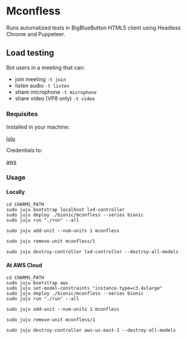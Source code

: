 # Mconfless

Runs automatized tests in BigBlueButton HTML5 client using Headless Chrome and
Puppeteer.

## Load testing

Bot users in a meeting that can:

  - join meeting `-t join`
  - listen audio `-t listen`
  - share microphone `-t microphone`
  - share video (VP8 only) `-t video`

### Requisites

Installed in your machine:

[juju](https://docs.jujucharms.com/2.3/en/reference-install)

Credentials to:

[aws](https://docs.jujucharms.com/2.3/en/help-aws)

### Usage

#### Locally

```shell
cd CHARMS_PATH
sudo juju bootstrap localhost lxd-controller
sudo juju deploy ./bionic/mconfless --series bionic
sudo juju run "./run" --all
```

```shell
sudo juju add-unit --num-units 1 mconfless
```

```shell
sudo juju remove-unit mconfless/1
```

```shell
sudo juju destroy-controller lxd-controller --destroy-all-models
```

#### At AWS Cloud

```shell
cd CHARMS_PATH
sudo juju bootstrap aws
sudo juju set-model-constraints "instance-type=c3.4xlarge"
sudo juju deploy ./bionic/mconfless --series bionic
sudo juju run "./run" --all
```

```shell
sudo juju add-unit --num-units 1 mconfless
```

```shell
sudo juju remove-unit mconfless/1
```

```shell
sudo juju destroy-controller aws-us-east-1 --destroy-all-models
```
